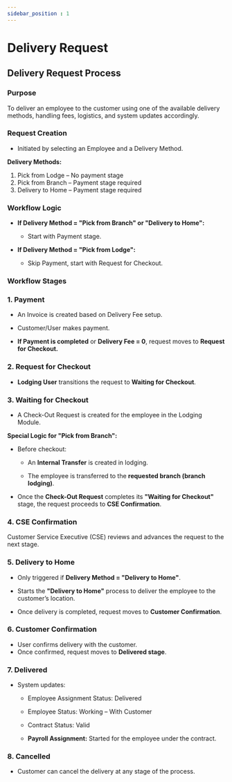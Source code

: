 ```yaml
---
sidebar_position : 1
---
```


# Delivery Request

## Delivery Request Process

### Purpose

To deliver an employee to the customer using one of the available delivery methods, handling fees, logistics, and system updates accordingly.

### Request Creation

  - Initiated by selecting an Employee and a Delivery Method.

**Delivery Methods:**

  1. Pick from Lodge – No payment stage
  2. Pick from Branch – Payment stage required
  3. Delivery to Home – Payment stage required

### Workflow Logic

  - **If Delivery Method = "Pick from Branch" or "Delivery to Home":**

    - Start with Payment stage.

  - **If Delivery Method = "Pick from Lodge":**

    - Skip Payment, start with Request for Checkout.

### Workflow Stages

### 1. Payment

  - An Invoice is created based on Delivery Fee setup.

  - Customer/User makes payment.

  - **If Payment is completed** or **Delivery Fee = 0**, request moves to **Request for Checkout.**

### 2. Request for Checkout

  - **Lodging User** transitions the request to **Waiting for Checkout**.

### 3. Waiting for Checkout

  - A Check-Out Request is created for the employee in the Lodging Module.

**Special Logic for "Pick from Branch":**

  - Before checkout:

    - An **Internal Transfer** is created in lodging.

    - The employee is transferred to the **requested branch (branch lodging)**.
  - Once the **Check-Out Request** completes its **"Waiting for Checkout"** stage, the request proceeds to **CSE Confirmation**.

### 4. CSE Confirmation

Customer Service Executive (CSE) reviews and advances the request to the next stage.

### 5. Delivery to Home

  - Only triggered if **Delivery Method = "Delivery to Home"**.

  - Starts the **"Delivery to Home"** process to deliver the employee to the customer’s location.

  - Once delivery is completed, request moves to **Customer Confirmation**.

### 6. Customer Confirmation

  - User confirms delivery with the customer.
  - Once confirmed, request moves to **Delivered stage**.

### 7. Delivered

  - System updates:

    - Employee Assignment Status: Delivered

    - Employee Status: Working – With Customer

    - Contract Status: Valid

    - **Payroll Assignment:** Started for the employee under the contract.

### 8. Cancelled

  - Customer can cancel the delivery at any stage of the process.